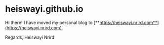 # heiswayi.github.io

Hi there! I have moved my personal blog to [**https://heiswayi.nrird.com**](https://heiswayi.nrird.com).

Regards, Heiswayi Nrird
